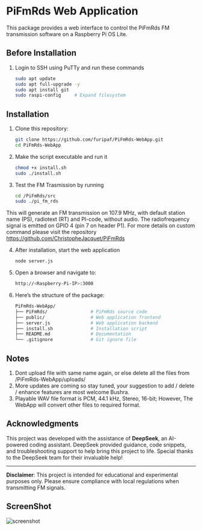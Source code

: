 # PiFmRds Web Application

This package provides a web interface to control the PiFmRds FM transmission software on a Raspberry Pi OS Lite.

## Before Installation

1. Login to SSH using PuTTy and run these commands
   ```bash
   sudo apt update
   sudo apt full-upgrade -y
   sudo apt install git
   sudo raspi-config     # Expand filesystem


## Installation

1. Clone this repository:
   ```bash
   git clone https://github.com/furipaf/PiFmRds-WebApp.git
   cd PiFmRds-WebApp

2. Make the script executable and run it
   ```bash
   chmod +x install.sh
   sudo ./install.sh

3. Test the FM Trasmission by running
   ```bash
   cd /PiFmRds/src
   sudo ./pi_fm_rds

This will generate an FM transmission on 107.9 MHz, with default station name (PS), radiotext (RT) and PI-code, without audio. The radiofrequency signal is emitted on GPIO 4 (pin 7 on header P1). For more details on custom command please visit the repository https://github.com/ChristopheJacquet/PiFmRds 

4. After installation, start the web application
   ```bash
   node server.js

5. Open a browser and navigate to:
   ```bash
   http://<Raspberry-Pi-IP>:3000

6. Here’s the structure of the package:
   ```bash
   PiFmRds-WebApp/
   ├── PiFmRds/                # PiFmRds source code
   ├── public/                 # Web application frontend
   ├── server.js               # Web application backend
   ├── install.sh              # Installation script
   ├── README.md               # Documentation
   └── .gitignore              # Git ignore file

## Notes
1. Dont upload file with same name again, or else delete all the files from /PiFmRds-WebApp/uploads/
2. More updates are coming so stay tuned, your suggestion to add / delete / enhance features are most welcome Bushra.
3. Playable WAV file format is PCM, 44.1 kHz, Stereo, 16-bit; However, The WebApp will convert other files to required format.  

## Acknowledgments

This project was developed with the assistance of **DeepSeek**, an AI-powered coding assistant. DeepSeek provided guidance, code snippets, and troubleshooting support to help bring this project to life. Special thanks to the DeepSeek team for their invaluable help!

---

**Disclaimer**: This project is intended for educational and experimental purposes only. Please ensure compliance with local regulations when transmitting FM signals.

## ScreenShot
![screenshot](https://github.com/user-attachments/assets/be48fdcd-98af-4918-9bc0-cef169a657f0)

